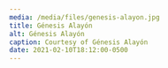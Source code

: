 ```yaml
---
media: /media/files/genesis-alayon.jpg
title: Génesis Alayón
alt: Génesis Alayón
caption: Courtesy of Génesis Alayón
date: 2021-02-10T18:12:00-0500
---
```

